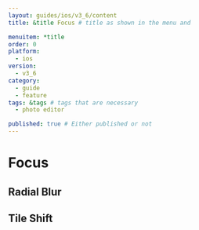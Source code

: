 ```yaml
---
layout: guides/ios/v3_6/content
title: &title Focus # title as shown in the menu and 

menuitem: *title
order: 0
platform:
  - ios
version:
  - v3_6
category: 
  - guide
  - feature
tags: &tags # tags that are necessary
  - photo editor 

published: true # Either published or not 
---
```


# Focus

## Radial Blur 

## Tile Shift 